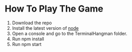 # How To Play The Game

1. Download the repo
2. Install the latest version of [node](https://nodejs.org/en/download/)
3. Open a console and go to the TerminalHangman folder.
4. Run npm install
5. Run npm start
